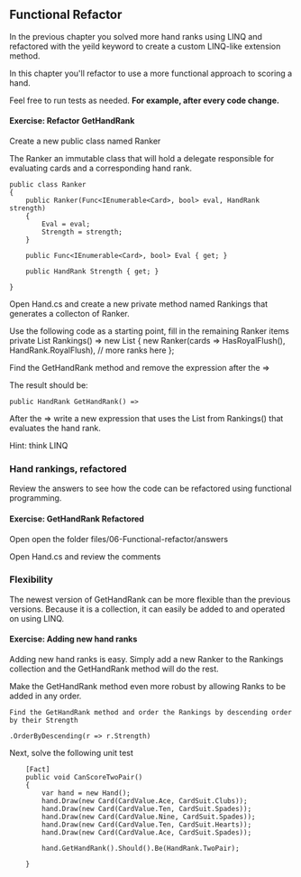 ## Functional Refactor

In the previous chapter you solved more hand ranks using LINQ and refactored with the yeild keyword to create a custom LINQ-like extension method.

In this chapter you'll refactor to use a more functional approach to scoring a hand.

Feel free to run tests as needed. **For example, after every code change.**

<h4 class="exercise-start">
    <b>Exercise</b>: Refactor GetHandRank
</h4>

Create a new public class named Ranker

The Ranker an immutable class that will hold a delegate responsible for evaluating cards and a corresponding hand rank.

    public class Ranker
    {
        public Ranker(Func<IEnumerable<Card>, bool> eval, HandRank strength)
        {
            Eval = eval;
            Strength = strength;
        }

        public Func<IEnumerable<Card>, bool> Eval { get; }

        public HandRank Strength { get; }

    }

Open Hand.cs and create a new private method named Rankings that generates a collecton of Ranker.

Use the following code as a starting point, fill in the remaining Ranker items
    private List<Ranker> Rankings() => new List<Ranker>
    {
        new Ranker(cards => HasRoyalFlush(), HandRank.RoyalFlush),
        // more ranks here
    };

Find the GetHandRank method and remove the expression after the =>

The result should be:

    public HandRank GetHandRank() =>

After the => write a new expression that uses the List<Ranker> from Rankings() that evaluates the hand rank.

Hint: think LINQ

<div class="exercise-end"></div>

### Hand rankings, refactored

Review the answers to see how the code can be refactored using functional programming.

<h4 class="exercise-start">
    <b>Exercise</b>: GetHandRank Refactored
</h4>

Open open the folder files/06-Functional-refactor/answers

Open Hand.cs and review the comments

<div class="exercise-end"></div>

### Flexibility

The newest version of GetHandRank can be more flexible than the previous versions. Because it is a collection, it can easily be added to and operated on using LINQ.

<h4 class="exercise-start">
    <b>Exercise</b>: Adding new hand ranks
</h4>

Adding new hand ranks is easy. Simply add a new Ranker to the Rankings collection and the GetHandRank method will do the rest.

Make the GetHandRank method even more robust by allowing Ranks to be added in any order.

    Find the GetHandRank method and order the Rankings by descending order by their Strength

    .OrderByDescending(r => r.Strength)

Next, solve the following unit test

        [Fact]
        public void CanScoreTwoPair()
        {
            var hand = new Hand();
            hand.Draw(new Card(CardValue.Ace, CardSuit.Clubs));
            hand.Draw(new Card(CardValue.Ten, CardSuit.Spades));
            hand.Draw(new Card(CardValue.Nine, CardSuit.Spades));
            hand.Draw(new Card(CardValue.Ten, CardSuit.Hearts));
            hand.Draw(new Card(CardValue.Ace, CardSuit.Spades));

            hand.GetHandRank().Should().Be(HandRank.TwoPair);

        }

<div class="exercise-end"></div>
